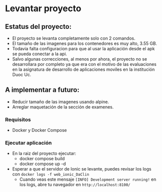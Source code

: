 # Levantar proyecto
## Estatus del proyecto:
  - El proyecto se levanta completamente solo con 2 comandos.
  - El tamaño de las imagenes para los contenedores es muy alto, 3.55 GB.
  - Todavia falta configuracion para que al usar la aplicación desde el apk se pueda conectar a la api.
  - Salvo algunas correcciones, al menos por ahora, el proyecto no se desarrollara por completo ya que era con el motivo de las evaluaciones en la asignatura de desarrollo de aplicaciones moviles en la institución Duoc Uc.

## A implementar a futuro:
 - Reducir tamaño de las imagenes usando alpine.
 - Arreglar maquetación de la sección de examenes.

### Requisitos
  - Docker y Docker Compose

### Ejecutar aplicación
  - En la raiz del proyecto ejecutar:
    - docker compose build
    - docker compose up -d
  - Esperar a que el servidor de Ionic se levante, puedes revisar los logs con `docker logs -f web_ionic_DaClin`
    - Cuando veas este mensaje `[INFO] Development server running!` en los logs, abre tu navegador en `http://localhost:8100/`


